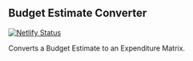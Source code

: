 ## Budget Estimate Converter

[![Netlify Status](https://api.netlify.com/api/v1/badges/ba477fbc-49fd-4a82-bdd6-30f7498239f0/deploy-status)](https://app.netlify.com/sites/beconvert/deploys)

Converts a Budget Estimate to an Expenditure Matrix.
